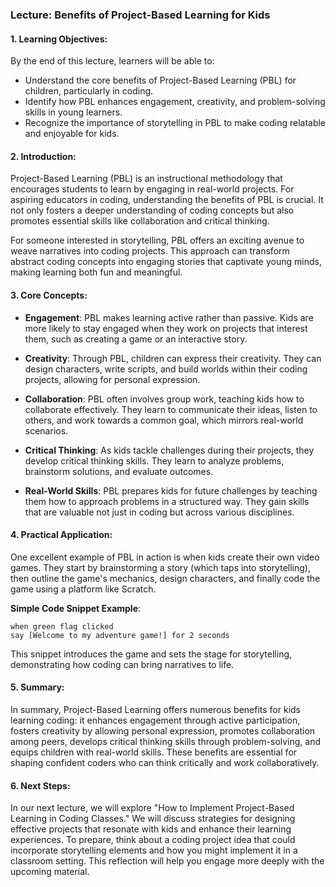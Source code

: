 ### Lecture: Benefits of Project-Based Learning for Kids

#### 1. Learning Objectives:
By the end of this lecture, learners will be able to:
- Understand the core benefits of Project-Based Learning (PBL) for children, particularly in coding.
- Identify how PBL enhances engagement, creativity, and problem-solving skills in young learners.
- Recognize the importance of storytelling in PBL to make coding relatable and enjoyable for kids.

#### 2. Introduction:
Project-Based Learning (PBL) is an instructional methodology that encourages students to learn by engaging in real-world projects. For aspiring educators in coding, understanding the benefits of PBL is crucial. It not only fosters a deeper understanding of coding concepts but also promotes essential skills like collaboration and critical thinking.

For someone interested in storytelling, PBL offers an exciting avenue to weave narratives into coding projects. This approach can transform abstract coding concepts into engaging stories that captivate young minds, making learning both fun and meaningful.

#### 3. Core Concepts:
- **Engagement**: PBL makes learning active rather than passive. Kids are more likely to stay engaged when they work on projects that interest them, such as creating a game or an interactive story.
  
- **Creativity**: Through PBL, children can express their creativity. They can design characters, write scripts, and build worlds within their coding projects, allowing for personal expression.
  
- **Collaboration**: PBL often involves group work, teaching kids how to collaborate effectively. They learn to communicate their ideas, listen to others, and work towards a common goal, which mirrors real-world scenarios.
  
- **Critical Thinking**: As kids tackle challenges during their projects, they develop critical thinking skills. They learn to analyze problems, brainstorm solutions, and evaluate outcomes.
  
- **Real-World Skills**: PBL prepares kids for future challenges by teaching them how to approach problems in a structured way. They gain skills that are valuable not just in coding but across various disciplines.

#### 4. Practical Application:
One excellent example of PBL in action is when kids create their own video games. They start by brainstorming a story (which taps into storytelling), then outline the game's mechanics, design characters, and finally code the game using a platform like Scratch.

**Simple Code Snippet Example**:
```scratch
when green flag clicked
say [Welcome to my adventure game!] for 2 seconds
```
This snippet introduces the game and sets the stage for storytelling, demonstrating how coding can bring narratives to life.

#### 5. Summary:
In summary, Project-Based Learning offers numerous benefits for kids learning coding: it enhances engagement through active participation, fosters creativity by allowing personal expression, promotes collaboration among peers, develops critical thinking skills through problem-solving, and equips children with real-world skills. These benefits are essential for shaping confident coders who can think critically and work collaboratively.

#### 6. Next Steps:
In our next lecture, we will explore "How to Implement Project-Based Learning in Coding Classes." We will discuss strategies for designing effective projects that resonate with kids and enhance their learning experiences. To prepare, think about a coding project idea that could incorporate storytelling elements and how you might implement it in a classroom setting. This reflection will help you engage more deeply with the upcoming material.